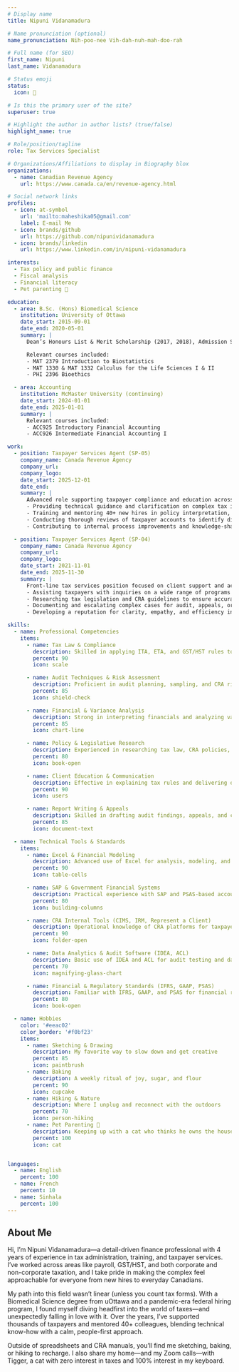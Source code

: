 ```yaml
---
# Display name
title: Nipuni Vidanamadura

# Name pronunciation (optional)
name_pronunciation: Nih-poo-nee Vih-dah-nuh-mah-doo-rah

# Full name (for SEO)
first_name: Nipuni
last_name: Vidanamadura

# Status emoji
status:
  icon: 🧾

# Is this the primary user of the site?
superuser: true

# Highlight the author in author lists? (true/false)
highlight_name: true

# Role/position/tagline
role: Tax Services Specialist

# Organizations/Affiliations to display in Biography blox
organizations:
  - name: Canadian Revenue Agency
    url: https://www.canada.ca/en/revenue-agency.html

# Social network links
profiles:
  - icon: at-symbol
    url: 'mailto:maheshika05@gmail.com'
    label: E-mail Me
  - icon: brands/github
    url: https://github.com/nipunividanamadura
  - icon: brands/linkedin
    url: https://www.linkedin.com/in/nipuni-vidanamadura

interests:
  - Tax policy and public finance
  - Fiscal analysis
  - Financial literacy
  - Pet parenting 🐾

education:
  - area: B.Sc. (Hons) Biomedical Science
    institution: University of Ottawa
    date_start: 2015-09-01
    date_end: 2020-05-01
    summary: |
      Dean’s Honours List & Merit Scholarship (2017, 2018), Admission Scholarship (2015)

      Relevant courses included:
      - MAT 2379 Introduction to Biostatistics
      - MAT 1330 & MAT 1332 Calculus for the Life Sciences I & II
      - PHI 2396 Bioethics

  - area: Accounting
    institution: McMaster University (continuing)
    date_start: 2024-01-01
    date_end: 2025-01-01
    summary: |
      Relevant courses included:
      - ACC925 Introductory Financial Accounting
      - ACC926 Intermediate Financial Accounting I

work:
  - position: Taxpayer Services Agent (SP-05)
    company_name: Canada Revenue Agency
    company_url:
    company_logo:
    date_start: 2025-12-01
    date_end:
    summary: |
      Advanced role supporting taxpayer compliance and education across multiple tax programs. Responsibilities include:
      - Providing technical guidance and clarification on complex tax issues related to corporate and personal income tax, GST/HST, and payroll
      - Training and mentoring 40+ new hires in policy interpretation, tax program application, and client communication best practices
      - Conducting thorough reviews of taxpayer accounts to identify discrepancies, ensure compliance, and resolve escalated cases
      - Contributing to internal process improvements and knowledge-sharing initiatives to increase operational efficiency

  - position: Taxpayer Services Agent (SP-04)
    company_name: Canada Revenue Agency
    company_url:
    company_logo:
    date_start: 2021-11-01
    date_end: 2025-11-30
    summary: |
      Front-line tax services position focused on client support and accurate application of tax legislation. Responsibilities included:
      - Assisting taxpayers with inquiries on a wide range of programs including GST/HST, payroll, and income tax
      - Researching tax legislation and CRA guidelines to ensure accurate and consistent information delivery
      - Documenting and escalating complex cases for audit, appeals, or compliance review
      - Developing a reputation for clarity, empathy, and efficiency in high-volume, high-stakes interactions

skills:
  - name: Professional Competencies
    items:
      - name: Tax Law & Compliance
        description: Skilled in applying ITA, ETA, and GST/HST rules to identify non-compliance.
        percent: 90
        icon: scale

      - name: Audit Techniques & Risk Assessment
        description: Proficient in audit planning, sampling, and CRA risk assessment methods.
        percent: 85
        icon: shield-check

      - name: Financial & Variance Analysis
        description: Strong in interpreting financials and analyzing variances under PSAS.
        percent: 85
        icon: chart-line

      - name: Policy & Legislative Research
        description: Experienced in researching tax law, CRA policies, and case law.
        percent: 80
        icon: book-open

      - name: Client Education & Communication
        description: Effective in explaining tax rules and delivering outreach and training.
        percent: 90
        icon: users

      - name: Report Writing & Appeals
        description: Skilled in drafting audit findings, appeals, and clear policy summaries.
        percent: 85
        icon: document-text

  - name: Technical Tools & Standards
    items:
      - name: Excel & Financial Modeling
        description: Advanced use of Excel for analysis, modeling, and financial reporting.
        percent: 90
        icon: table-cells

      - name: SAP & Government Financial Systems
        description: Practical experience with SAP and PSAS-based accounting tools.
        percent: 80
        icon: building-columns

      - name: CRA Internal Tools (CIMS, IRM, Represent a Client)
        description: Operational knowledge of CRA platforms for taxpayer and case handling.
        percent: 90
        icon: folder-open

      - name: Data Analytics & Audit Software (IDEA, ACL)
        description: Basic use of IDEA and ACL for audit testing and data analysis.
        percent: 70
        icon: magnifying-glass-chart

      - name: Financial & Regulatory Standards (IFRS, GAAP, PSAS)
        description: Familiar with IFRS, GAAP, and PSAS for financial reporting and tax.
        percent: 80
        icon: book-open

  - name: Hobbies
    color: '#eeac02'
    color_border: '#f0bf23'
    items:
      - name: Sketching & Drawing
        description: My favorite way to slow down and get creative
        percent: 85
        icon: paintbrush
      - name: Baking
        description: A weekly ritual of joy, sugar, and flour
        percent: 90
        icon: cupcake
      - name: Hiking & Nature
        description: Where I unplug and reconnect with the outdoors
        percent: 70
        icon: person-hiking
      - name: Pet Parenting 🐾
        description: Keeping up with a cat who thinks he owns the house
        percent: 100
        icon: cat


languages:
  - name: English
    percent: 100
  - name: French
    percent: 10
  - name: Sinhala
    percent: 100
---
```


## About Me

Hi, I’m Nipuni Vidanamadura—a detail-driven finance professional with 4 years of experience in tax administration, training, and taxpayer services. I’ve worked across areas like payroll, GST/HST, and both corporate and non-corporate taxation, and I take pride in making the complex feel approachable for everyone from new hires to everyday Canadians.

My path into this field wasn’t linear (unless you count tax forms). With a Biomedical Science degree from uOttawa and a pandemic-era federal hiring program, I found myself diving headfirst into the world of taxes—and unexpectedly falling in love with it. Over the years, I’ve supported thousands of taxpayers and mentored 40+ colleagues, blending technical know-how with a calm, people-first approach.

Outside of spreadsheets and CRA manuals, you’ll find me sketching, baking, or hiking to recharge. I also share my home—and my Zoom calls—with Tigger, a cat with zero interest in taxes and 100% interest in my keyboard.
